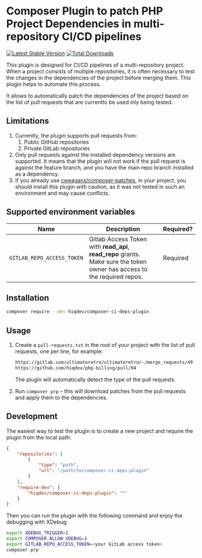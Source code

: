 # Composer Plugin to patch PHP Project Dependencies in multi-repository CI/CD pipelines

[![Latest Stable Version](https://poser.pugx.org/hiqdev/composer-ci-deps-plugin/v)](https://packagist.org/packages/hiqdev/composer-ci-deps-plugin)
[![Total Downloads](https://poser.pugx.org/hiqdev/composer-ci-deps-plugin/downloads)](https://packagist.org/packages/hiqdev/composer-ci-deps-plugin)

This plugin is designed for CI/CD pipelines of a multi-repository project.
When a project consists of multiple repositories, it is often necessary to test
the changes in the dependencies of the project before merging them.
This plugin helps to automate this process.

It allows to automatically patch the dependencies of the project based on the list
of pull requests that are currentto be used inly being tested.

## Limitations

1. Currently, the plugin supports pull requests from:
   1. Public GitHub repositories
   2. Private GitLab repositories
2. Only pull requests against the installed dependency versions are supported.
   It means that the plugin will not work if the pull request is against the
   feature branch, and you have the main repo branch installed as a dependency.
3. If you already use [cweagans/composer-patches](https://github.com/cweagans/composer-patches),
   in your project, you should install this plugin with caution, as it was not tested
   in such an environment and may cause conflicts.

## Supported environment variables

| Name                       | Description                                                                                                                   | Required? |
|----------------------------|-------------------------------------------------------------------------------------------------------------------------------|-----------|
| `GITLAB_REPO_ACCESS_TOKEN` | Gitlab Access Token with **read_api**, **read_repo** grants.<br />Make sure the token owner has access to the required repos. | Required  |

## Installation

```bash
composer require --dev hiqdev/composer-ci-deps-plugin
```

## Usage

1. Create a `pull-requests.txt` in the root of your project with the list of pull requests,
   one per line, for example:
    ```txt
    https://gitlab.com/ultimateretro/ultimateretro/-/merge_requests/49
    https://github.com/hiqdev/php-billing/pull/94
    ```
   The plugin will automatically detect the type of the pull requests.

2. Run `composer prp` – this will download patches from the pull requests and apply them to the dependencies.


## Development

The easiest way to test the plugin is to create a new project and require the plugin from the local path:

```json
{
    "repositories": [
        {
            "type": "path",
            "url": "/path/to/composer-ci-deps-plugin"
        }
    ],
    "require-dev": {
        "hiqdev/composer-ci-deps-plugin": "*"
    }
}
```

Then you can run the plugin with the following command and enjoy the debugging with XDebug:

```bash
export XDEBUG_TRIGGER=1
export COMPOSER_ALLOW_XDEBUG=1
export GITLAB_REPO_ACCESS_TOKEN=<your GitLab access token>
composer prp
```
